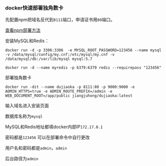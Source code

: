 ### docker快速部署独角数卡

先配置npm把域名反代到`8111`端口，申请证书用`80`端口。

[查看npm部署方法](https://github.com/taotao1058/Docker-Hub/blob/main/docker%20NPM.md#docker%E9%83%A8%E7%BD%B2nginx-proxy-manager)

安装MySQL和Redis：

```
docker run -d -p 3306:3306  -e MYSQL_ROOT_PASSWORD=123456 --name mysql -v /data/mysql/config/my.cnf:/etc/mysql/my.cnf -v /data/mysql/db:/var/lib/mysql mysql:5.7
```

```
docker run -d --name myredis -p 6379:6379 redis --requirepass "123456"
```

部署独角数卡

```
docker run -dit --name dujiaoka -p 8111:80 -p 9000:9000 -e ADMIN_HTTPS=true -e ADMIN_ROUTE_PREFIX=/admin -e WEB_DOCUMENT_ROOT=/app/public jiangjuhong/dujiaoka:latest
```

输入域名进入安装页面

数据库名称为`mysql`


MySQL和Redis地址都填docker内部IP`172.17.0.1`

密码都是`123456`  可以在部署命令中自行更改


用户名和密码都是`admin`，`admin`

后台路径为`admin`


